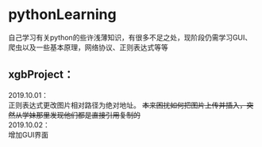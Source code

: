 # pythonLearning
 自己学习有关python的些许浅薄知识，有很多不足之处，现阶段仍需学习GUI、爬虫以及一些基本原理，网络协议、正则表达式等等

## xgbProject：

2019.10.01：<br>
  正则表达式更改图片相对路径为绝对地址。
  ~~本来困扰如何把图片上传并插入，突然从学妹那里发现他们都是直接引用复制的~~<br>
2019.10.02：<br>
  增加GUI界面
  
